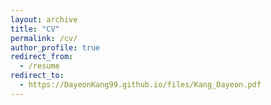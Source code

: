 ```yaml
---
layout: archive
title: "CV"
permalink: /cv/
author_profile: true
redirect_from:
  - /resume
redirect_to:
  - https://DayeonKang99.github.io/files/Kang_Dayeon.pdf
---
```

